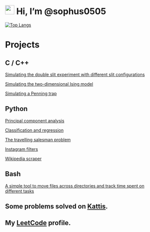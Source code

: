 # <img src="https://raw.githubusercontent.com/MartinHeinz/MartinHeinz/master/wave.gif" width="30px"> Hi, I’m @sophus0505 


[![Top Langs](https://github-readme-stats.vercel.app/api/top-langs/?username=sophus0505&theme=dark)](https://github.com/anuraghazra/github-readme-stats)


# Projects

## C / C++ 

[Simulating the double slit experiment with different slit configurations](https://github.com/sophus0505/Simulating-Versions-of-the-Double-Slit-Experiment)

[Simulating the two-dimensional Ising model](https://github.com/sophus0505/Ising-Model)

[Simulating a Penning trap](https://github.com/sophus0505/Penning-Trap)

## Python 

[Principal component analysis](https://github.com/sophus0505/Principal-Component-Analysis)

[Classification and regression](https://github.com/sophus0505/Classification-and-Regression)

[The travelling salesman problem](https://github.com/sophus0505/Travelling-Salesman-Problem)

[Instagram filters](https://github.com/sophus0505/Instagram-Filter)

[Wikipedia scraper](https://github.com/sophus0505/Wikipedia-Scraper/blob/main/README.md)

## Bash

[A simple tool to move files across directories and track time spent on different tasks](https://github.com/sophus0505/Bash-Mover-and-Time-Tracker)


## Some problems solved on [Kattis](https://github.com/sophus0505/Kattis).

## My [LeetCode](https://leetcode.com/sophusbg/) profile.



<!---
sophus0505/sophus0505 is a ✨ special ✨ repository because its `README.md` (this file) appears on your GitHub profile.
You can click the Preview link to take a look at your changes.
--->
